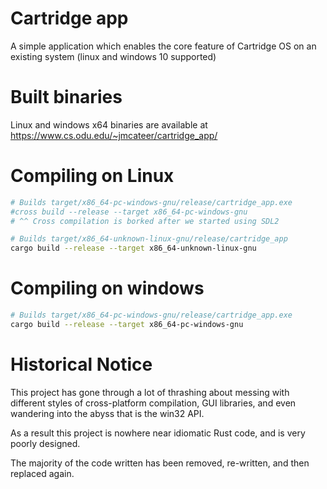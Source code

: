 
# Cartridge app

A simple application which enables the core feature of Cartridge OS
on an existing system (linux and windows 10 supported)

# Built binaries

Linux and windows x64 binaries are available at https://www.cs.odu.edu/~jmcateer/cartridge_app/

# Compiling on Linux

```bash
# Builds target/x86_64-pc-windows-gnu/release/cartridge_app.exe
#cross build --release --target x86_64-pc-windows-gnu
# ^^ Cross compilation is borked after we started using SDL2

# Builds target/x86_64-unknown-linux-gnu/release/cartridge_app
cargo build --release --target x86_64-unknown-linux-gnu
```

# Compiling on windows


```bash
# Builds target/x86_64-pc-windows-gnu/release/cartridge_app.exe
cargo build --release --target x86_64-pc-windows-gnu

```

# Historical Notice

This project has gone through a lot of thrashing about messing with different
styles of cross-platform compilation, GUI libraries, and even wandering into the
abyss that is the win32 API.

As a result this project is nowhere near idiomatic Rust code, and is very poorly designed.

The majority of the code written has been removed, re-written, and then replaced again.


